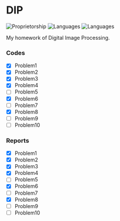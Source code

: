 # DIP
![Proprietorship](https://img.shields.io/badge/Proprietorship-Private-orange.svg)
![Languages](https://img.shields.io/badge/Languages-Matlab-blue.svg)
![Languages](https://img.shields.io/badge/Languages-Tex-blue.svg)

My homework of Digital Image Processing.
### Codes

- [x] Problem1
- [x] Problem2
- [x] Problem3
- [x] Problem4
- [ ] Problem5
- [x] Problem6
- [ ] Problem7
- [x] Problem8
- [ ] Problem9
- [ ] Problem10

### Reports
- [x] Problem1
- [x] Problem2
- [x] Problem3
- [x] Problem4
- [ ] Problem5
- [x] Problem6
- [ ] Problem7
- [x] Problem8
- [ ] Problem9
- [ ] Problem10
